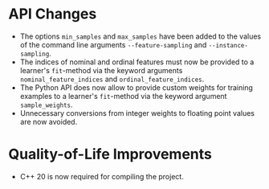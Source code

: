 # API Changes

- The options `min_samples` and `max_samples` have been added to the values of the command line arguments `--feature-sampling` and `--instance-sampling`.
- The indices of nominal and ordinal features must now be provided to a learner's `fit`-method via the keyword arguments `nominal_feature_indices` and `ordinal_feature_indices`.
- The Python API does now allow to provide custom weights for training examples to a learner's `fit`-method via the keyword argument `sample_weights`. 
- Unnecessary conversions from integer weights to floating point values are now avoided.

# Quality-of-Life Improvements

- C++ 20 is now required for compiling the project.
